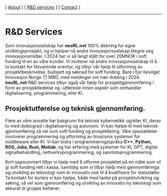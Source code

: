 [ [About](index.md) ]     [ [R&D services](RnD_services.md) ]     [ [Contact](./RnD_manager.md) ]

-------------------------------------------------------------------

# R&D Services
Som innovasjonsselskap har __neoRL.net__ 100% dekning for egne utviklingsprosjekt,
	og vi hjelper nå andre innovasjonsselskap tilegne seg innovasjonsmidler.
I 2024 har vi så langt stått for over 20MNOK i soft funding til en av våre kunder.
Vi inviterer nå andre innovasjonsselskap til å ta kontakt for tilsvarende eventyr, 
	og tilbyr vår hjelp til utforming av prosjektbeskrivelse, budsjett og søknad for soft funding.
Bare i fjor bevilget Innovasjon Norge 7,1 MRD, med meldinger om nær dobling i 2024.
**neoRL.net** R&D services tilbyr også vår hjelp for prosjektgjennomføring i form av prosjektledelse og 
	-utføresle innen aspekt som omhandler digitalisering, programmering, eller KI.
	
## Prosjektutførelse og teknisk gjennomføring. 
Flere av våre ansatte har bakgrunn fra teknisk kybernetikk og/eller KI, derav to med doktograd i digitalisering og
autonomi. Vi kan hjelpe til med teknisk gjennomføring så vel som soft funding og prosjektleiing. 
Våre spesialiteter involverer programmering og utforming av linux/unix systemer for middleware eller KI.
Vi kan bidra i programmeringsspråka **C++, Python, ROS, Julia, Rust, Matlab**, og har erfaring med systemer for KI, GPT,
digital signalbehandling, nettverksprogrammering, og sanntidsprogrammering.

Kort oppsummert tilbyr vi hjelp med å utforme prosjektet på en måte som vil gi soft funding rett i kassa, samtidig som
vi tilbyr hjelp med gjennomføringa og utvikling av teknologi som er innovativ nok til å kvalifisere for statsstøtte.
Ta kontakt for korleis vi kan hjelpe, både med tanke på prosjektutvikling og søking, så vel som gjennomføring og
utvikling av innovativ ny teknologi som akkurat di gruppe behøver.
